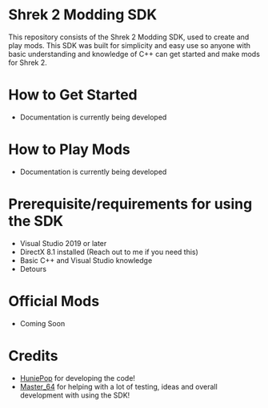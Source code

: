 # Shrek 2 Modding SDK
This repository consists of the Shrek 2 Modding SDK, used to create and play mods. This SDK was built for simplicity and easy use so anyone with basic understanding and knowledge of C++ can get started and make mods for Shrek 2.

# How to Get Started
- Documentation is currently being developed

# How to Play Mods
- Documentation is currently being developed

# Prerequisite/requirements for using the SDK
- Visual Studio 2019 or later
- DirectX 8.1 installed (Reach out to me if you need this)
- Basic C++ and Visual Studio knowledge
- Detours

# Official Mods
- Coming Soon

# Credits
- <a href="https://www.youtube.com/channel/UC_7DEB6JOtilHFg0XeF6HkA" target="_blank">HuniePop</a> for developing the code!
- <a href="https://www.youtube.com/channel/UCNO-_q3wc8BU2MURM9qRVYA" target="_blank">Master_64</a> for helping with a lot of testing, ideas and overall development with using the SDK!

